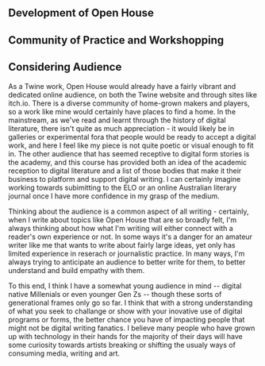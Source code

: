 ## Development of Open House

## Community of Practice and Workshopping

## Considering Audience

As a Twine work, Open House would already have a fairly vibrant and dedicated online audience, on both the Twine website and through sites like itch.io. There is a diverse community of home-grown makers and players, so a work like mine would certainly have places to find a home. In the mainstream, as we've read and learnt through the history of digital literature, there isn't quite as much appreciation - it would likely be in galleries or experimental fora that people would be ready to accept a digital work, and here I feel like my piece is not quite poetic or visual enough to fit in. The other audience that has seemed receptive to digital form stories is the academy, and this course has provided both an idea of the academic reception to digital literature and a list of those bodies that make it their business to platform and support digital writing. I can certainly imagine working towards subimitting to the ELO or an online Australian literary journal once I have more confidence in my grasp of the medium. 

  Thinking about the audience is a common aspect of all writing - certainly, when I write about topics like Open House that are so broadly felt, I'm always thinking about how what I'm writing will either connect with a reader's own experience or not. In some ways it's a danger for an amateur writer like me that wants to write about fairly large ideas, yet only has limited experience in reserach or journalistic practice. In many ways, I'm always trying to anticipate an audience to better write for them, to better understand and build empathy with them. 
  
  To this end, I think I have a somewhat young audience in mind -- digital native Millenials or even younger Gen Zs -- though these sorts of generational frames only go so far. I think that with a strong understanding of what you seek to challange or show with your inovative use of digital programs or forms, the better chance you have of impacting people that might not be digital writing fanatics. I believe many people who have grown up with technology in their hands for the majority of their days will have some curiosity towards artists breaking or shifting the usualy ways of consuming media, writing and art.
